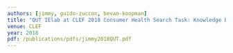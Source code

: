 ```yaml
---
authors: [jimmy, guido-zuccon, bevan-koopman]
title: "QUT IElab at CLEF 2018 Consumer Health Search Task: Knowledge Base Retrieval for Consumer Health Search"
venue: CLEF
year: 2018
pdf: /publications/pdfs/jimmy2018QUT.pdf
---
```

